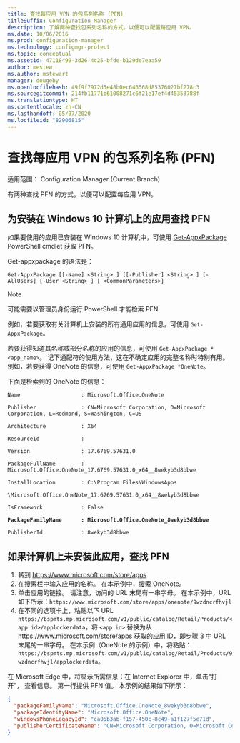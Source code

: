 ```yaml
---
title: 查找每应用 VPN 的包系列名称 (PFN)
titleSuffix: Configuration Manager
description: 了解两种查找包系列名称的方式，以便可以配置每应用 VPN。
ms.date: 10/06/2016
ms.prod: configuration-manager
ms.technology: configmgr-protect
ms.topic: conceptual
ms.assetid: 47118499-3d26-4c25-bfde-b129de7eaa59
author: mestew
ms.author: mstewart
manager: dougeby
ms.openlocfilehash: 49f9f7972d5e48b0ec646568d85376027bf278c3
ms.sourcegitcommit: 214fb11771b61008271c6f21e17ef4d45353788f
ms.translationtype: HT
ms.contentlocale: zh-CN
ms.lasthandoff: 05/07/2020
ms.locfileid: "82906815"
---
```

# <a name="find-a-package-family-name-pfn-for-per-app-vpn"></a>查找每应用 VPN 的包系列名称 (PFN)

适用范围：  Configuration Manager (Current Branch)


有两种查找 PFN 的方式，以便可以配置每应用 VPN。

## <a name="find-a-pfn-for-an-app-thats-installed-on-a-windows-10-computer"></a>为安装在 Windows 10 计算机上的应用查找 PFN

如果要使用的应用已安装在 Windows 10 计算机中，可使用 [Get-AppxPackage](https://docs.microsoft.com/powershell/module/appx/get-appxpackage?view=win10-ps) PowerShell cmdlet 获取 PFN。

Get-appxpackage 的语法是：

``` Syntax
Get-AppxPackage [[-Name] <String> ] [[-Publisher] <String> ] [-AllUsers] [-User <String> ] [ <CommonParameters>]
```

> [!NOTE]
> 可能需要以管理员身份运行 PowerShell 才能检索 PFN

例如，若要获取有关计算机上安装的所有通用应用的信息，可使用 `Get-AppxPackage`。

若要获得知道其名称或部分名称的应用的信息，可使用 `Get-AppxPackage *<app_name>`。 记下通配符的使用方法，这在不确定应用的完整名称时特别有用。 例如，若要获得 OneNote 的信息，可使用 `Get-AppxPackage *OneNote`。


下面是检索到的 OneNote 的信息：

`Name                   : Microsoft.Office.OneNote`

`Publisher              : CN=Microsoft Corporation, O=Microsoft Corporation, L=Redmond, S=Washington, C=US`

`Architecture           : X64`

`ResourceId             :`

`Version                : 17.6769.57631.0`

`PackageFullName        : Microsoft.Office.OneNote_17.6769.57631.0_x64__8wekyb3d8bbwe`

`InstallLocation        : C:\Program Files\WindowsApps`

`\Microsoft.Office.OneNote_17.6769.57631.0_x64__8wekyb3d8bbwe`

`IsFramework            : False`

**`PackageFamilyName      : Microsoft.Office.OneNote_8wekyb3d8bbwe`**

`PublisherId            : 8wekyb3d8bbwe`



## <a name="find-a-pfn-if-the-app-is-not-installed-on-a-computer"></a>如果计算机上未安装此应用，查找 PFN

1. 转到 https://www.microsoft.com/store/apps
2. 在搜索栏中输入应用的名称。 在本示例中，搜索 OneNote。
3. 单击应用的链接。 请注意，访问的 URL 末尾有一串字母。 在本示例中，URL 如下所示：`https://www.microsoft.com/store/apps/onenote/9wzdncrfhvjl`
4. 在不同的选项卡上，粘贴以下 URL `https://bspmts.mp.microsoft.com/v1/public/catalog/Retail/Products/<app id>/applockerdata`，将 `<app id>` 替换为从 https://www.microsoft.com/store/apps 获取的应用 ID，即步骤 3 中 URL 末尾的一串字母。 在本示例（OneNote 的示例）中，将粘贴：`https://bspmts.mp.microsoft.com/v1/public/catalog/Retail/Products/9wzdncrfhvjl/applockerdata`。

在 Microsoft Edge 中，将显示所需信息；在 Internet Explorer 中，单击“打开”，  查看信息。 第一行提供 PFN 值。 本示例的结果如下所示：

``` JSON
{
  "packageFamilyName": "Microsoft.Office.OneNote_8wekyb3d8bbwe",
  "packageIdentityName": "Microsoft.Office.OneNote",
  "windowsPhoneLegacyId": "ca05b3ab-f157-450c-8c49-a1f127f5e71d",
  "publisherCertificateName": "CN=Microsoft Corporation, O=Microsoft Corporation, L=Redmond, S=Washington, C=US"
}
```
